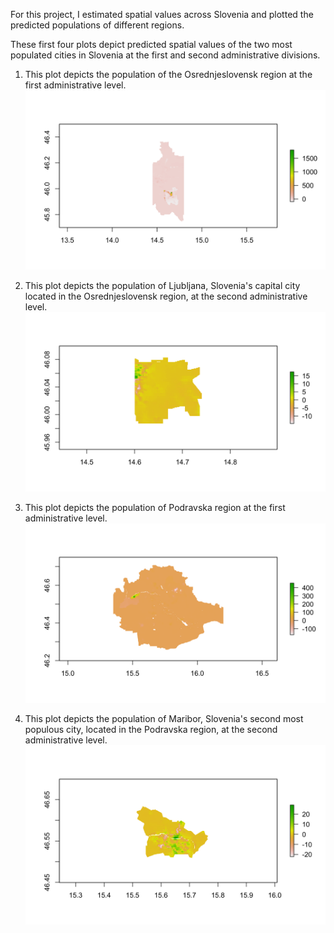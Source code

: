 For this project, I estimated spatial values across Slovenia and plotted the predicted populations of different regions.

These first four plots depict predicted spatial values of the two most populated cities in Slovenia at the first and second administrative divisions.

1. This plot depicts the population of the Osrednjeslovensk region at the first administrative level.
![](ljubadm1.png)

2. This plot depicts the population of Ljubljana, Slovenia's capital city located in the Osrednjeslovensk region, at the second administrative level.
![](ljubadm2.png)

3. This plot depicts the population of Podravska region at the first administrative level.
![](mariboradm1.png)

4. This plot depicts the population of Maribor, Slovenia's second most populous city, located in the Podravska region, at the second administrative level.
![](mariboradm2.png)
